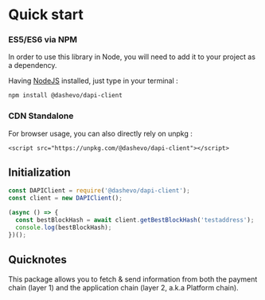# Quick start

### ES5/ES6 via NPM

In order to use this library in Node, you will need to add it to your project as a dependency.

Having [NodeJS](https://nodejs.org/) installed, just type in your terminal :

```sh
npm install @dashevo/dapi-client
```

### CDN Standalone

For browser usage, you can also directly rely on unpkg :

```
<script src="https://unpkg.com/@dashevo/dapi-client"></script>
```

## Initialization

```js
const DAPIClient = require('@dashevo/dapi-client');
const client = new DAPIClient();

(async () => {
  const bestBlockHash = await client.getBestBlockHash('testaddress');
  console.log(bestBlockHash);
})();
```

## Quicknotes

This package allows you to fetch & send information from both the payment chain (layer 1) and the application chain (layer 2, a.k.a Platform chain).
